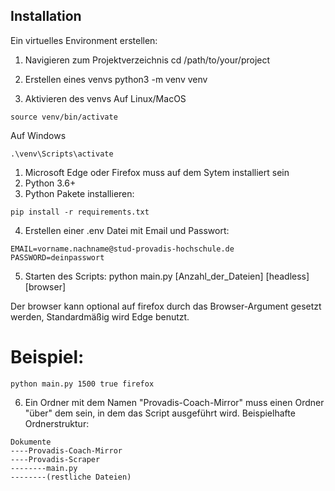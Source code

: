 ## Installation

Ein virtuelles Environment erstellen:
1. Navigieren zum Projektverzeichnis
cd /path/to/your/project

2. Erstellen eines venvs
python3 -m venv venv

3. Aktivieren des venvs
Auf Linux/MacOS
```
source venv/bin/activate
```
Auf Windows
```
.\venv\Scripts\activate
```

1. Microsoft Edge oder Firefox muss auf dem Sytem installiert sein
2. Python 3.6+
3. Python Pakete installieren:
```(bash)
pip install -r requirements.txt
```
4. Erstellen einer .env Datei mit Email und Passwort:
```
EMAIL=vorname.nachname@stud-provadis-hochschule.de
PASSWORD=deinpasswort
```
5. Starten des Scripts:
python main.py [Anzahl_der_Dateien] [headless] [browser]

Der browser kann optional auf firefox durch das Browser-Argument gesetzt werden, Standardmäßig wird Edge benutzt.
# Beispiel:
```(bash)
python main.py 1500 true firefox
```
6. Ein Ordner mit dem Namen "Provadis-Coach-Mirror" muss einen Ordner "über" dem sein, in dem das Script ausgeführt wird.
Beispielhafte Ordnerstruktur:
```
Dokumente
----Provadis-Coach-Mirror
----Provadis-Scraper
--------main.py
--------(restliche Dateien)
```
